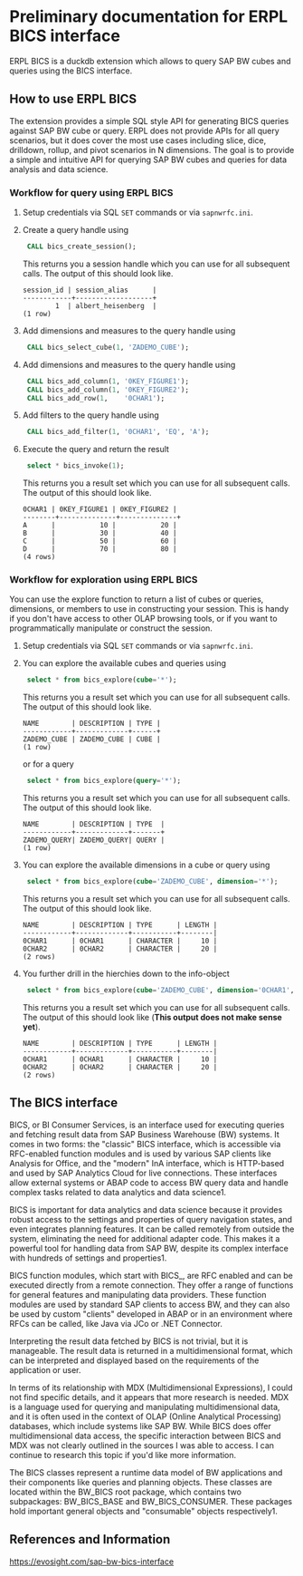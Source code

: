 # Preliminary documentation for ERPL BICS interface

ERPL BICS is a duckdb extension which allows to query SAP BW cubes and queries using the BICS interface.

## How to use ERPL BICS

The extension provides a simple SQL style API for generating BICS queries against SAP BW cube or query. 
ERPL does not provide APIs for all query scenarios, but it does cover the most use cases including slice, 
dice, drilldown, rollup, and pivot scenarios in N dimensions. The goal is to provide a simple and intuitive 
API for querying SAP BW cubes and queries for data analysis and data science.


### Workflow for query using ERPL BICS

1. Setup credentials via SQL `SET` commands or via `sapnwrfc.ini`.
2. Create a query handle using
   ```sql
    CALL bics_create_session();
    ```
    This returns you a session handle which you can use for all subsequent calls. The output of this should look like.
    ```
    session_id | session_alias      |
    ------------+-------------------+
            1  | albert_heisenberg  |
    (1 row)
    ```


3. Add dimensions and measures to the query handle using
    ```sql
     CALL bics_select_cube(1, 'ZADEMO_CUBE');
    ```

4. Add dimensions and measures to the query handle using
    ```sql
     CALL bics_add_column(1, '0KEY_FIGURE1');
     CALL bics_add_column(1, '0KEY_FIGURE2');
     CALL bics_add_row(1,    '0CHAR1');
    ```

5. Add filters to the query handle using
    ```sql
     CALL bics_add_filter(1, '0CHAR1', 'EQ', 'A');
    ```

6. Execute the query and return the result
    ```sql
     select * bics_invoke(1);
    ```
    This returns you a result set which you can use for all subsequent calls. The output of this should look like.
    ```
    0CHAR1 | 0KEY_FIGURE1 | 0KEY_FIGURE2 |
    --------+--------------+--------------+
    A      |           10 |           20 |
    B      |           30 |           40 |
    C      |           50 |           60 |
    D      |           70 |           80 |
    (4 rows)
    ```


### Workflow for exploration using ERPL BICS
You can use the explore function to return a list of cubes or queries, dimensions, or members to use in constructing your session. This is handy if you don't have access to other OLAP browsing tools, or if you want to programmatically manipulate or construct the session.

1. Setup credentials via SQL `SET` commands or via `sapnwrfc.ini`.

2. You can explore the available cubes and queries using
    ```sql
     select * from bics_explore(cube='*');
    ```
    This returns you a result set which you can use for all subsequent calls. The output of this should look like.
    ```
    NAME        | DESCRIPTION | TYPE | 
    ------------+-------------+------+
    ZADEMO_CUBE | ZADEMO_CUBE | CUBE |
    (1 row)
    ```
    or for a query
    ```sql
     select * from bics_explore(query='*');
    ```
    This returns you a result set which you can use for all subsequent calls. The output of this should look like.
    ```
    NAME        | DESCRIPTION | TYPE  |
    ------------+-------------+-------+
    ZADEMO_QUERY| ZADEMO_QUERY| QUERY |
    (1 row)
    ```

3. You can explore the available dimensions in a cube or query using
    ```sql
     select * from bics_explore(cube='ZADEMO_CUBE', dimension='*');
    ```
    This returns you a result set which you can use for all subsequent calls. The output of this should look like.
    ```
    NAME        | DESCRIPTION | TYPE      | LENGTH |
    ------------+-------------+-----------+--------|
    0CHAR1      | 0CHAR1      | CHARACTER |     10 |
    0CHAR2      | 0CHAR2      | CHARACTER |     20 |
    (2 rows)
    ```

4. You further drill in the hierchies down to the info-object
    ```sql
     select * from bics_explore(cube='ZADEMO_CUBE', dimension='0CHAR1', hierarchy='*');
    ```
    This returns you a result set which you can use for all subsequent calls. The output of this should look like (**This output does not make sense yet**).
    ```
    NAME        | DESCRIPTION | TYPE      | LENGTH |
    ------------+-------------+-----------+--------|
    0CHAR1      | 0CHAR1      | CHARACTER |     10 |
    0CHAR2      | 0CHAR2      | CHARACTER |     20 |
    (2 rows)
    ```

## The BICS interface
BICS, or BI Consumer Services, is an interface used for executing queries and fetching result data from SAP Business Warehouse (BW) systems. It comes in two forms: the "classic" BICS interface, which is accessible via RFC-enabled function modules and is used by various SAP clients like Analysis for Office, and the "modern" InA interface, which is HTTP-based and used by SAP Analytics Cloud for live connections. These interfaces allow external systems or ABAP code to access BW query data and handle complex tasks related to data analytics and data science​1​.

BICS is important for data analytics and data science because it provides robust access to the settings and properties of query navigation states, and even integrates planning features. It can be called remotely from outside the system, eliminating the need for additional adapter code. This makes it a powerful tool for handling data from SAP BW, despite its complex interface with hundreds of settings and properties​1​.

BICS function modules, which start with BICS_, are RFC enabled and can be executed directly from a remote connection. They offer a range of functions for general features and manipulating data providers. These function modules are used by standard SAP clients to access BW, and they can also be used by custom "clients" developed in ABAP or in an environment where RFCs can be called, like Java via JCo or .NET Connector​​.

Interpreting the result data fetched by BICS is not trivial, but it is manageable. The result data is returned in a multidimensional format, which can be interpreted and displayed based on the requirements of the application or user​​.

In terms of its relationship with MDX (Multidimensional Expressions), I could not find specific details, and it appears that more research is needed. MDX is a language used for querying and manipulating multidimensional data, and it is often used in the context of OLAP (Online Analytical Processing) databases, which include systems like SAP BW. While BICS does offer multidimensional data access, the specific interaction between BICS and MDX was not clearly outlined in the sources I was able to access. I can continue to research this topic if you'd like more information.

The BICS classes represent a runtime data model of BW applications and their components like queries and planning objects. These classes are located within the BW_BICS root package, which contains two subpackages: BW_BICS_BASE and BW_BICS_CONSUMER. These packages hold important general objects and "consumable" objects respectively​1​.

## References and Information
https://evosight.com/sap-bw-bics-interface